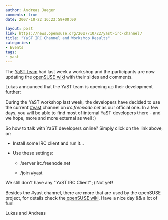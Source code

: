 ```yaml
---
author: Andreas Jaeger
comments: true
date: 2007-10-22 16:23:59+00:00

layout: post
link: https://news.opensuse.org/2007/10/22/yast-irc-channel/
title: "YaST IRC Channel and Workshop Results"
categories:
- Events
tags:
- yast
---
```

The [YaST team](http://en.opensuse.org/YaST_Team) had last week a workshop and the participants are now updating the [openSUSE wiki](http://en.opensuse.org/YaST_Workshop_Prague_2007) with their slides and comments.

Lukas announced that the YaST team is opening up their development further:

During the YaST workshop last week, the developers have decided to use the current [#yast](irc://irc.freenode.net/yast) channel on _irc.freenode.net_ as our official one. In a few days, you will be able to find most of internal YaST developers there - and we hope, more and more external as well :)

So how to talk with YaST developers online? Simply click on the link above, or:



	
  * Install some IRC client and run it...

	
  * Use these settings:

	
    * /server irc.freenode.net

	
    * /join #yast





We still don't have any "YaST IRC Client" ;) Not yet!

Besides the #yast channel, there are more that are used by the openSUSE project, for details check the[ openSUSE wiki](http://en.opensuse.org/Communicate/IRC).
Have a nice day && a lot of fun!

Lukas and Andreas		
